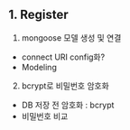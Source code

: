 ## 1. Register

1. mongoose 모델 생성 및 연결

- connect URI config화?
- Modeling

2. bcrypt로 비밀번호 암호화

- DB 저장 전 암호화 : bcrypt
- 비밀번호 비교

